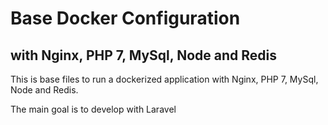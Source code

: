 # Base Docker Configuration
## with Nginx, PHP 7, MySql, Node and Redis

This is base files to run a dockerized application with Nginx, PHP 7, MySql, Node and Redis.

The main goal is to develop with Laravel